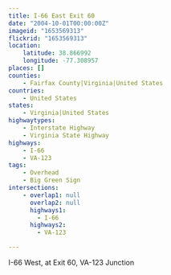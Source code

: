 ```yaml
---
title: I-66 East Exit 60
date: "2004-10-01T00:00:00Z"
imageid: "1653569313"
flickrid: "1653569313"
location:
    latitude: 38.866992
    longitude: -77.308957
places: []
counties:
    - Fairfax County|Virginia|United States
countries:
    - United States
states:
    - Virginia|United States
highwaytypes:
    - Interstate Highway
    - Virginia State Highway
highways:
    - I-66
    - VA-123
tags:
    - Overhead
    - Big Green Sign
intersections:
    - overlap1: null
      overlap2: null
      highways1:
        - I-66
      highways2:
        - VA-123

---
```

I-66 West, at Exit 60,  VA-123 Junction